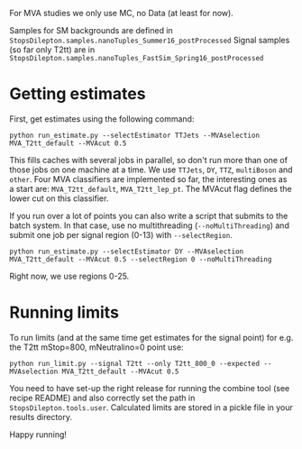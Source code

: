 For MVA studies we only use MC, no Data (at least for now).

Samples for SM backgrounds are defined in
`StopsDilepton.samples.nanoTuples_Summer16_postProcessed`
Signal samples (so far only T2tt) are in
`StopsDilepton.samples.nanoTuples_FastSim_Spring16_postProcessed`

# Getting estimates
First, get estimates using the following command:
```
python run_estimate.py --selectEstimator TTJets --MVAselection MVA_T2tt_default --MVAcut 0.5
```
This fills caches with several jobs in parallel, so don't run more than one of those jobs on one machine at a time. We use `TTJets`, `DY`, `TTZ`, `multiBoson` and `other`. Four MVA classifiers are implemented so far, the interesting ones as a start are: `MVA_T2tt_default`, `MVA_T2tt_lep_pt`.
The MVAcut flag defines the lower cut on this classifier.

If you run over a lot of points you can also write a script that submits to the batch system.
In that case, use no multithreading (`--noMultiThreading`) and submit one job per signal region (0-13) with `--selectRegion`.
```
python run_estimate.py --selectEstimator DY --MVAselection MVA_T2tt_default --MVAcut 0.5 --selectRegion 0 --noMultiThreading
```
Right now, we use regions 0-25.

# Running limits
To run limits (and at the same time get estimates for the signal point) for e.g. the T2tt mStop=800, mNeutralino=0 point use:
```
python run_limit.py --signal T2tt --only T2tt_800_0 --expected --MVAselection MVA_T2tt_default --MVAcut 0.5
```
You need to have set-up the right release for running the combine tool (see recipe README) and also correctly set the path in
`StopsDilepton.tools.user`.
Calculated limits are stored in a pickle file in your results directory.

Happy running!
